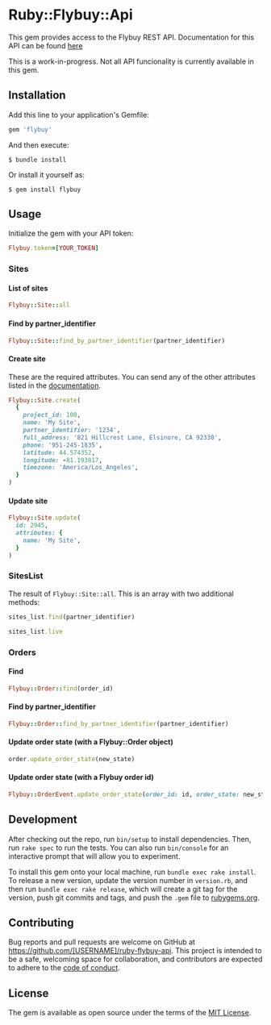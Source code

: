 # Ruby::Flybuy::Api

This gem provides access to the Flybuy REST API.  Documentation for this API can be found [here](https://www.radiusnetworks.com/developers/flybuy/#/?id=flybuy-developer-documentation)

This is a work-in-progress.  Not all API funcionality is currently available in this gem.

## Installation

Add this line to your application's Gemfile:

```ruby
gem 'flybuy'
```

And then execute:

    $ bundle install

Or install it yourself as:

    $ gem install flybuy

## Usage

Initialize the gem with your API token:

```ruby
Flybuy.token=[YOUR_TOKEN]
```

### Sites

#### List of sites

```ruby
Flybuy::Site::all
```

#### Find by partner_identifier
```ruby
Flybuy::Site::find_by_partner_identifier(partner_identifier)
```

#### Create site

These are the required attributes.  You can send any of the other attributes listed in the [documentation](https://www.radiusnetworks.com/developers/flybuy/#/api/v1/sites?id=create-a-site).

```ruby
Flybuy::Site.create(
  {
    project_id: 100,
    name: 'My Site',
    partner_identifier: '1234',
    full_address: '821 Hillcrest Lane, Elsinore, CA 92330',
    phone: '951-245-1835',
    latitude: 44.574352,
    longitude: -81.193817,
    timezone: 'America/Los_Angeles',
  }
)
```

#### Update site

```ruby
Flybuy::Site.update(
  id: 2945,
  attributes: {
    name: 'My Site',
  }
)
```

### SitesList

The result of `Flybuy::Site::all`.  This is an array with two additional methods:

```ruby
sites_list.find(partner_identifier)
```

```ruby
sites_list.live
```

### Orders

#### Find

```ruby
Flybuy::Order::find(order_id)
```

#### Find by partner_identifier

```ruby
Flybuy::Order::find_by_partner_identifier(partner_identifier)
```

#### Update order state (with a Flybuy::Order object)

```ruby
order.update_order_state(new_state)
```

#### Update order state (with a Flybuy order id)

```ruby
Flybuy::OrderEvent.update_order_state(order_id: id, order_state: new_state)
```

## Development

After checking out the repo, run `bin/setup` to install dependencies. Then, run `rake spec` to run the tests. You can also run `bin/console` for an interactive prompt that will allow you to experiment.

To install this gem onto your local machine, run `bundle exec rake install`. To release a new version, update the version number in `version.rb`, and then run `bundle exec rake release`, which will create a git tag for the version, push git commits and tags, and push the `.gem` file to [rubygems.org](https://rubygems.org).

## Contributing

Bug reports and pull requests are welcome on GitHub at https://github.com/[USERNAME]/ruby-flybuy-api. This project is intended to be a safe, welcoming space for collaboration, and contributors are expected to adhere to the [code of conduct](https://github.com/[USERNAME]/ruby-flybuy-api/blob/master/CODE_OF_CONDUCT.md).


## License

The gem is available as open source under the terms of the [MIT License](https://opensource.org/licenses/MIT).
